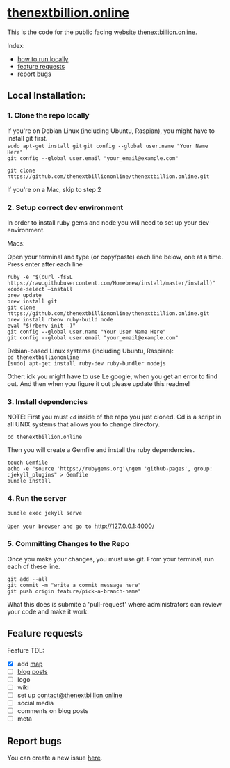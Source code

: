 # [thenextbillion.online](http://thenextbillion.online/)

This is the code for the public facing website [thenextbillion.online](http://thenextbillion.online/).

Index:
* [how to run locally](#how-to-run-locally)
* [feature requests](#feature-requests)
* [report bugs](#report-bugs)

## Local Installation:

### 1. Clone the repo locally

If you're on Debian Linux (including Ubuntu, Raspian), you might have to install git first.  
`sudo apt-get install git`
`git config --global user.name "Your Name Here"`  
`git config --global user.email "your_email@example.com"`  
```
git clone https://github.com/thenextbilliononline/thenextbillion.online.git
```
If you're on a Mac, skip to step 2 

### 2. Setup correct dev environment

In order to install ruby gems and node you will need to set up your dev environment. 

Macs:

Open your terminal and type (or copy/paste) each line below, one at a time. Press enter after each line

`ruby -e "$(curl -fsSL https://raw.githubusercontent.com/Homebrew/install/master/install)"`  
`xcode-select —install`  
`brew update`  
`brew install git`  
`git clone https://github.com/thenextbilliononline/thenextbillion.online.git`  
`brew install rbenv ruby-build node`   
`eval "$(rbenv init -)"`  
`git config --global user.name "Your User Name Here"`  
`git config --global user.email "your_email@example.com"`  

Debian-based Linux systems (including Ubuntu, Raspian):  
  `cd thenextbilliononline`  
  `[sudo] apt-get install ruby-dev ruby-bundler nodejs`  

Other:
idk you might have to use Le google, when you get an error to find out. And then when you figure it out please update this readme!

### 3. Install dependencies

NOTE: First you must `cd` inside of the repo you just cloned. Cd is a script in all UNIX systems that allows you to change directory.

`cd thenextbillion.online`

Then you will create a Gemfile and install the ruby dependencies.

```
touch Gemfile
echo -e "source 'https://rubygems.org'\ngem 'github-pages', group: :jekyll_plugins" > Gemfile
bundle install
```

### 4. Run the server

`bundle exec jekyll serve`

`Open your browser and go to `http://127.0.0.1:4000/

### 5. Committing Changes to the Repo
Once you make your changes, you must use git. From your terminal, run each of these line.

`git add --all`  
`git commit -m "write a commit message here"`  
`git push origin feature/pick-a-branch-name"`  

What this does is submite a 'pull-request' where administrators can review your code and make it work. 

## Feature requests

Feature TDL:
- [x] add [map](https://www.internetsociety.org/map/global-internet-report/#affordability-fixed-broadband)
- [ ] [blog posts](https://jekyllrb.com/docs/blog/)
- [ ] logo
- [ ] wiki
- [ ] set up contact@thenextbillion.online
- [ ] social media
- [ ] comments on blog posts
- [ ] meta

## Report bugs

You can create a new issue [here](https://github.com/thenextbilliononline/thenextbillion.online/issues).
